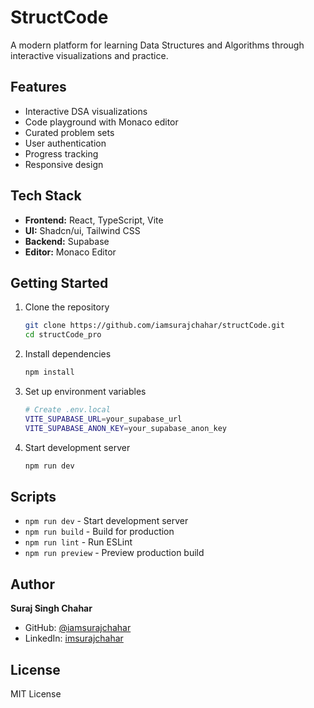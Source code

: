 # StructCode

A modern platform for learning Data Structures and Algorithms through interactive visualizations and practice.

## Features

- Interactive DSA visualizations
- Code playground with Monaco editor
- Curated problem sets
- User authentication
- Progress tracking
- Responsive design

## Tech Stack

- **Frontend:** React, TypeScript, Vite
- **UI:** Shadcn/ui, Tailwind CSS
- **Backend:** Supabase
- **Editor:** Monaco Editor

## Getting Started

1. Clone the repository
   ```bash
   git clone https://github.com/iamsurajchahar/structCode.git
   cd structCode_pro
   ```

2. Install dependencies
   ```bash
   npm install
   ```

3. Set up environment variables
   ```bash
   # Create .env.local
   VITE_SUPABASE_URL=your_supabase_url
   VITE_SUPABASE_ANON_KEY=your_supabase_anon_key
   ```

4. Start development server
   ```bash
   npm run dev
   ```

## Scripts

- `npm run dev` - Start development server
- `npm run build` - Build for production
- `npm run lint` - Run ESLint
- `npm run preview` - Preview production build

## Author

**Suraj Singh Chahar**
- GitHub: [@iamsurajchahar](https://github.com/iamsurajchahar)
- LinkedIn: [imsurajchahar](https://linkedin.com/in/imsurajchahar)

## License

MIT License